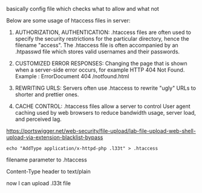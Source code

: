 basically config file which checks what to allow and what not

Below are some usage of htaccess files in server:

1) AUTHORIZATION, AUTHENTICATION: .htaccess files are often used to specify the security restrictions for the particular directory, hence the filename "access". The .htaccess file is often accompanied by an .htpasswd file which stores valid usernames and their passwords.

2) CUSTOMIZED ERROR RESPONSES: Changing the page that is shown when a server-side error occurs, for example HTTP 404 Not Found. Example : ErrorDocument 404 /notfound.html

3) REWRITING URLS: Servers often use .htaccess to rewrite "ugly" URLs to shorter and prettier ones.

4) CACHE CONTROL: .htaccess files allow a server to control User agent caching used by web browsers to reduce bandwidth usage, server load, and perceived lag.

https://portswigger.net/web-security/file-upload/lab-file-upload-web-shell-upload-via-extension-blacklist-bypass

```
echo "AddType application/x-httpd-php .l33t" > .htaccess
```

filename parameter to .htaccess

Content-Type header to text/plain

now I can upload .l33t file
